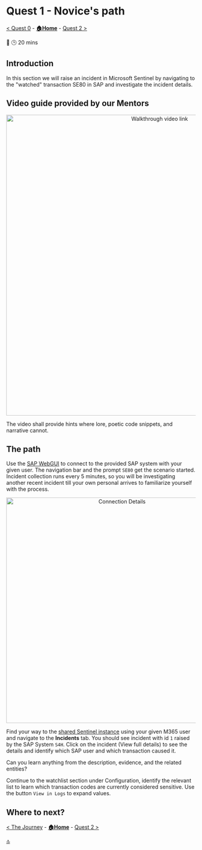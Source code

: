 # Quest 1 - Novice's path

[< Quest 0](quest0.md) - **[🏠Home](../README.md)** - [ Quest 2 >](quest2.md)

🌟
🕒 20 mins

## Introduction

In this section we will raise an incident in Microsoft Sentinel by navigating to the "watched" transaction SE80 in SAP and investigate the incident details.

## Video guide provided by our Mentors

<p align="center" width="100%">
    <a href="https://youtu.be/eoByMm89DH0" target="_blank" rel="noopener noreferrer">
        <img alt="Walkthrough video link" src="../img/student/Quest1/youtube-teaser.png"  width="800">
    </a>
</p>

The video shall provide hints where lore, poetic code snippets, and narrative cannot.

## The path

Use the [SAP WebGUI]() to connect to the provided SAP system with your given user. The navigation bar and the prompt `SE80` get the scenario started. Incident collection runs every 5 minutes, so you will be investigating another recent incident till your own personal arrives to familiarize yourself with the process.

<p align="center" width="100%">
<img alt="Connection Details" src="../img/student/Quest1/path.jpg"  width="600">
</p>

Find your way to the [shared Sentinel instance](https://portal.azure.com/?feature.customportal=false#view/Microsoft_Azure_Security_Insights/MainMenuBlade/~/6/id/%2Fsubscriptions%2F29198fb7-1044-4412-8cab-a054d04cb6f5%2Fresourcegroups%2Frg-demo-eunorth%2Fproviders%2Fmicrosoft.securityinsightsarg%2Fsentinel%2Fsen-demo-eunorth-001) using your given M365 user and navigate to the **Incidents** tab. You should see incident with id `1` raised by the SAP System `S4H`. Click on the incident (View full details) to see the details and identify which SAP user and which transaction caused it.

Can you learn anything from the description, evidence, and the related entities?

Continue to the watchlist section under Configuration, identify the relevant list to learn which transaction codes are currently considered sensitive. Use the button `View in Logs` to expand values.

## Where to next?

[< The Journey](quest0.md) - **[🏠Home](../README.md)** - [ Quest 2 >](quest2.md)

[🔝](#)
